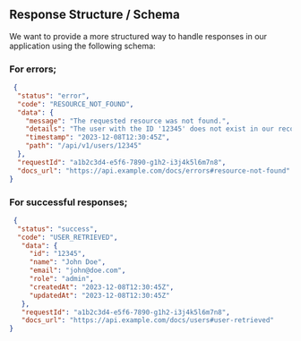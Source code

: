 ## Response Structure / Schema

We want to provide a more structured way to handle responses in our application using the following schema:

### For errors;
```json
 {
  "status": "error", 
  "code": "RESOURCE_NOT_FOUND", 
  "data": {
    "message": "The requested resource was not found.", 
    "details": "The user with the ID '12345' does not exist in our records.", 
    "timestamp": "2023-12-08T12:30:45Z", 
    "path": "/api/v1/users/12345"
  },
  "requestId": "a1b2c3d4-e5f6-7890-g1h2-i3j4k5l6m7n8", 
  "docs_url": "https://api.example.com/docs/errors#resource-not-found"
}
```

### For successful responses;
[//]: # (TODO: decide if we want to offer custom response codes for each endpoint or just use the generic "OK" code)
[//]: # (TODO: also decide if we want to pass a message in the response for successful requests)
[//]: # (TODO: include dynamic links to the documentation for each endpoint, error & nuanced response code)
[//]: # (TODO: work out of we want to include the name of the resource in the structure, eg. "user" or "product")
```json 
 {
  "status": "success", 
  "code": "USER_RETRIEVED", 
   "data": {
     "id": "12345",
     "name": "John Doe",
     "email": "john@doe.com",
     "role": "admin",
     "createdAt": "2023-12-08T12:30:45Z",
     "updatedAt": "2023-12-08T12:30:45Z"
   },
   "requestId": "a1b2c3d4-e5f6-7890-g1h2-i3j4k5l6m7n8",
   "docs_url": "https://api.example.com/docs/users#user-retrieved"
}
```